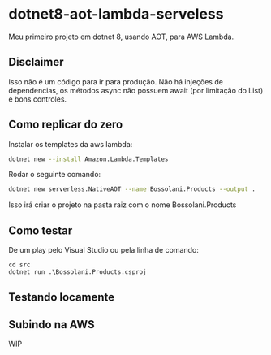 # dotnet8-aot-lambda-serveless

Meu primeiro projeto em dotnet 8, usando AOT, para AWS Lambda.

## Disclaimer
Isso não é um código para ir para produção. Não há injeções de dependencias, os métodos async não possuem await (por limitação do List<Product>) e bons controles. 

## Como replicar do zero

Instalar os templates da aws lambda:
```bash
dotnet new --install Amazon.Lambda.Templates
```

Rodar o seguinte comando: 
```bash
dotnet new serverless.NativeAOT --name Bossolani.Products --output .
```

Isso irá criar o projeto na pasta raiz com o nome Bossolani.Products

## Como testar

De um play pelo Visual Studio ou pela linha de comando:
```
cd src
dotnet run .\Bossolani.Products.csproj
```

## Testando locamente



## Subindo na AWS

WIP